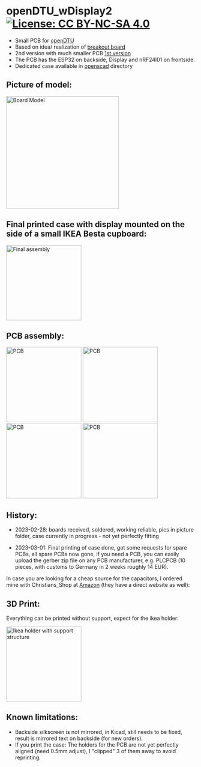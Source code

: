 # openDTU_wDisplay2 [![License: CC BY-NC-SA 4.0](https://img.shields.io/badge/License-CC%20BY--NC--SA%204.0-lightgrey.svg)](https://creativecommons.org/licenses/by-nc-sa/4.0/)

* Small PCB for [openDTU](https://github.com/tbnobody/OpenDTU)
* Based on idea/ realization of [breakout board](https://github.com/dokuhn/openDTU-BreakoutBoard)
* 2nd version with much smaller PCB [1st version](https://github.com/SteffMUC/openDTU_wDisplay)
* The PCB has the ESP32 on backside, Display and nRF24l01 on frontside.
* Dedicated case available in [openscad](https://github.com/SteffMUC/openDTU_wDisplay2/tree/main/openscad) directory

## Picture of model:
<p float="left">
  <img src="https://github.com/SteffMUC/openDTU_wDisplay2/blob/main/kicad_board3d.jpg" alt="Board Model" width="300"/>
</p>

## Final printed case with display mounted on the side of a small IKEA Besta cupboard:
<p float="left">
  <img src="https://github.com/SteffMUC/openDTU_wDisplay2/blob/main/pics/IMG_0781.jpg" alt="Final assembly" width="200"/>
</p>

## PCB assembly:
<p float="left">
  <img src="[https://github.com/SteffMUC/openDTU_wDisplay2/blob/main/pics/IMG_0747.jpg](https://github.com/SteffMUC/openDTU_wDisplay2/blob/main/pics/IMG_0747.jpeg)" alt="PCB" width="200"/>
  <img src="https://github.com/SteffMUC/openDTU_wDisplay2/blob/main/pics/IMG_0748.jpg" alt="PCB" width="200"/>
  <img src="https://github.com/SteffMUC/openDTU_wDisplay2/blob/main/pics/IMG_0749.jpg" alt="PCB" width="200"/>
  <img src="https://github.com/SteffMUC/openDTU_wDisplay2/blob/main/pics/IMG_0759.jpg" alt="PCB" width="200"/>
</p>



## History:

* 2023-02-28: boards received, soldered, working reliable, pics in picture folder, case currently in progress - not yet perfectly fitting 

* 2023-03-01: Final printing of case done, got some requests for spare PCBs, all spare PCBs now gone, if you need a PCB, you can easily upload the gerber zip file on any PCB manufacturer, e.g. PLCPCB (10 pieces, with customs to Germany in 2 weeks roughly 14 EUR).

In case you are looking for a cheap source for the capacitors, I ordered mine with Christians_Shop at [Amazon](https://www.amazon.de/gp/product/B01MTSDA58/ref=ppx_yo_dt_b_search_asin_title?ie=UTF8&psc=1) (they have a direct website as well):


## 3D Print:
Everything can be printed without support, expect for the ikea holder:
<p float="left">
  <img src="https://github.com/SteffMUC/openDTU_wDisplay2/blob/main/pics/IMG_0780.jpg" alt="Ikea holder with support structure" width="200"/>
</p>

## Known limitations: 
* Backside silkscreen is not mirrored, in Kicad, still needs to be fixed, result is mirrored text on backside (for new orders).
* If you print the case: The holders for the PCB are not yet perfectly aligned (need 0.5mm adjust), I "clipped" 3 of them away to avoid reprinting.








 
